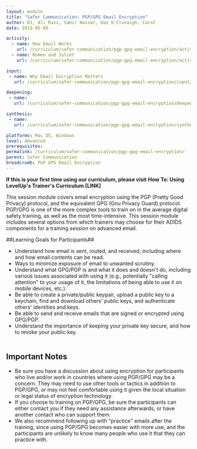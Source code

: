 ```yaml
---
layout: module
title: "Safer Communication: PGP/GPG Email Encryption"
author: DJ, Ali Ravi, Samir Nassar, Dan O'Clunaigh, Carol
date: 2015-05-00

activity:
  - name: How Email Works
    url: /curriculum/safer-communication/pgp-gpg-email-encryption/activity-discussion/how-email-works/
  - name: Romeo and Juliet
    url: /curriculum/safer-communication/pgp-gpg-email-encryption/activity-discussion/romeo-and-juliet/

input:
 - name: Why Email Encryption Matters
   url: /curriculum/safer-communication/pgp-gpg-email-encryption/input/why-email-encryption-matters/

deepening:
 - name:
   url: /curriculum/safer-communication/pgp-gpg-email-encryption/deepening/

synthesis:
 - name:
   url: /curriculum/safer-communication/pgp-gpg-email-encryption/synthesis/

platforms: Mac OS, Windows
level: Advanced
prerequisites:
permalink: /curriculum/safer-communication/pgp-gpg-email-encryption/
parent: Safer Communication
breadcrumb: PGP GPG Email Encryption
---
```


**If this is your first time using our curriculum, please visit** **How To: Using LevelUp's Trainer's Curriculum [LINK]**

This session module covers email encryption using the PGP (Pretty Good Privacy) protocol, and the equivalent GPG (Gnu Privacy Guard) protocol. PGP/GPG is one of the more complex tools to train on in the average digital safety training, as well as the most time-intensive. This session module includes several options from which trainers may choose for their ADIDS components for a training session on advanced email.

##Learning Goals for Participants##

- Understand how email is sent, routed, and received, including where and how email contents can be read.
- Ways to minimize exposure of email to unwanted scrutiny.
- Understand what GPG/PGP is and what it does and doesn't do, including various issues associated with using it (e.g., potentially "calling attention" to your usage of it, the limitations of being able to use it on mobile devices, etc.).
- Be able to create a private/public keypair, upload a public key to a keychain, find and download others' public keys, and authenticate others' identities and keys.
- Be able to send and receive emails that are signed or encrypted using GPG/PGP.
- Understand the importance of keeping your private key secure, and how to revoke your public key.
<br><br>

## Important Notes ##

- Be sure you have a discussion about using encryption for participants who live and/or work in countries where using PGP/GPG may be a concern. They may need to use other tools or tactics in addition to PGP/GPG, or may not feel comfortable using it given the local situation or legal status of encryption technology.
- If you choose to training on PGP/GPG, be sure the participants can either contact you if they need any assistance afterwards, or have another contact who can support them.
- We also recommend following up with "practice" emails after the training, since using PGP/GPG becomes easier with more use, and the participants are unlikely to know many people who use it that they can practice with.
